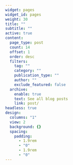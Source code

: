 ```yaml
---
widget: pages
widget_id: pages
weight: 30
title: ""
subtitle: ""
active: true
content:
  page_type: post
  count: 14
  offset: 1
  order: desc
  filters:
    tag: ""
    category: ""
    publication_type: ""
    author: ""
    exclude_featured: false
  archive:
    enable: true
    text: See all blog posts
    link: post/
headless: true
design:
  columns: "1"
  view: 2
  background: {}
  spacing:
    padding:
      - 1.9rem
      - "0"
      - 1.9rem
      - "0"
---
```

